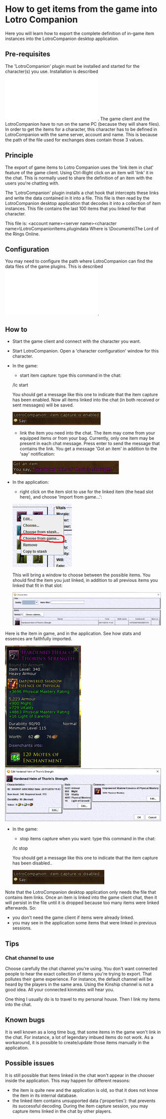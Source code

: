 # How to get items from the game into Lotro Companion

Here you will learn how to export the complete definition of in-game item instances into the LotroCompanion desktop application.

## Pre-requisites
The 'LotroCompanion' plugin must be installed and started for the character(s) you use. Installation is described ![here](../InstallPlugin/main.md).
The game client and the LotroCompanion have to run on the same PC (because they will share files).
In order to get the items for a character, this character has to be defined in LotroCompanion with the same server, account and name. This is because the path of the file used for exchanges does contain those 3 values.

## Principle
The export of game items to Lotro Companion uses the 'link item in chat' feature of the game client.
Using Ctrl-Right click on an item will 'link' it in the chat. This is normally used to share the definition of an item with the users you're chatting with.

The 'LotroCompanion' plugin installs a chat hook that intercepts these links and write the data contained in it into a file.
This file is then read by the LotroCompanion desktop application that decodes it into a collection of item instances.
This file contains the last 100 items that you linked for that character.

This file is: <plugins data dir>\<account name>\<server name>\<character name>\LotroCompanionItems.plugindata
Where <plugins data dir> is <user home>\Documents\The Lord of the Rings Online.

## Configuration

You may need to configure the path where LotroCompanion can find the data files of the game plugins.
This is described ![here](../ApplicationConfiguration/main.md).

## How to
- Start the game client and connect with the character you want.

- Start LotroCompanion. Open a 'character configuration' window for this character.
- In the game:
	- start item capture: type this command in the chat:

     /lc start

	You should get a message like this one to indicate that the item capture has been enabled. Now all items linked into the chat (in both received or sent messages) will be saved.

    ![Capture Enabled](CaptureEnabled.png)

	- link the item you need into the chat. The item may come from your equipped items or from your bag. Currently, only one item may be present in each chat message. Press enter to send the message that contains the link. You get a message 'Got an item' in addition to the 'say' notification:

    ![Linked Item](GotItem.png)

- In the application:
	- right click on the item slot to use for the linked item (the head slot here), and choose 'Import from game...':

    ![Contextual menu](ChooseFromGameMenu.png)

    This will bring a window to choose between the possible items. You should find the item you just linked, in addition to all previous items you linked that fit in that slot:

    ![Game items list](GameItemsList.png)

Here is the item in game, and in the application. See how stats and essences are faithfully imported.

![In game](InGameItem.png)      ![In application](ImportedItemInstance.png)


- In the game:
	- stop items capture when you want: type this command in the chat:

    /lc stop

	You should get a message like this one to indicate that the item capture has been disabled..

	![Capture Disabled](CaptureDisabled.png)

Note that the LotroCompanion desktop application only needs the file that contains item links. Once an item is linked into the game client chat, then it will persist in the file until it is dropped because too many items were linked afterwards.
So:
- you don't need the game client if items were already linked.
- you may see in the application some items that were linked in previous sessions.

## Tips
### Chat channel to use
Choose carefully the chat channel you're using. You don't want connected people to hear the exact collection of items you're trying to export. That pollutes their game experience.
For instance, the default channel will be heard by the players in the same area.
Using the Kinship channel is not a good idea. All your connected kinmates will hear you.

One thing I usually do is to travel to my personal house.
Then I link my items into the chat.

## Known bugs
It is well known as a long time bug, that some items in the game won't link in the chat.
For instance, a lot of legendary imbued items do not work. As a workaround, it is possible to create/update those items manually in the application.

## Possible issues
It is still possible that items linked in the chat won't appear in the chooser inside the application. This may happen for different reasons:
- the item is quite new and the application is old, so that it does not know the item in its internal database.
- the linked item contains unsupported data ('properties'): that prevents its successful decoding.
During the item capture session, you may capture items linked in the chat by other players.
